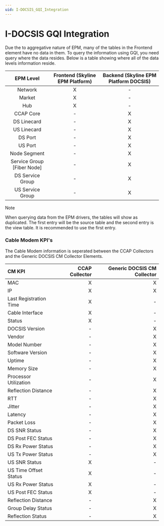 ```yaml
---
uid: I-DOCSIS_GQI_Integration
---
```


# I-DOCSIS GQI Integration

Due the to aggregative nature of EPM, many of the tables in the Frontend element have no data in them. To query the information using GQI, you need query where the data resides. Below is a table showing where all of the data levels information reside.

| EPM Level | Frontend (Skyline EPM Platform) | Backend (Skyline EPM Platform DOCSIS) |
| :---: | :---: | :---: |
| Network | X | - |
| Market | X | - |
| Hub | X | - |
| CCAP Core | - | X |
| DS Linecard | - | X |
| US Linecard | - | X |
| DS Port | - | X |
| US Port | - | X |
| Node Segment | - | X |
| Service Group [Fiber Node] | - | X |
| DS Service Group | - | X |
| US Service Group | - | X |

> [!NOTE]  
> When querying data from the EPM drivers, the tables will show as duplicated. The first entry will be the source table and the second entry is the view table. It is recommended to use the first entry.

### Cable Modem KPI's
The Cable Modem information is seperated between the CCAP Collectors and the Generic DOCSIS CM Collector Elements.

| CM KPI | CCAP Collector | Generic DOCSIS CM Collector |
| :--- | ---: | ---: |
| MAC | X | X |
| IP | X | X |
| Last Registration Time | X | - |
| Cable Interface | X | - |
| Status | X | - |
| DOCSIS Version | - | X |
| Vendor | - | X |
| Model Number | - | X |
| Software Version | - | X |
| Uptime | - | X |
| Memory Size | - | X |
| Processor Utilization | - | X |
| Reflection Distance | - | X |
| RTT | - | X |
| Jitter | - | X |
| Latency | - | X |
| Packet Loss | - | X |
| DS SNR Status | - | X |
| DS Post FEC Status | - | X |
| DS Rx Power Status | - | X |
| US Tx Power Status | - | X |
| US SNR Status | X | - |
| US Time Offset Status | X | - |
| US Rx Power Status | X | - |
| US Post FEC Status | X | - |
| Reflection Distance | - | X |
| Group Delay Status | - | X |
| Reflection Status | - | X |


